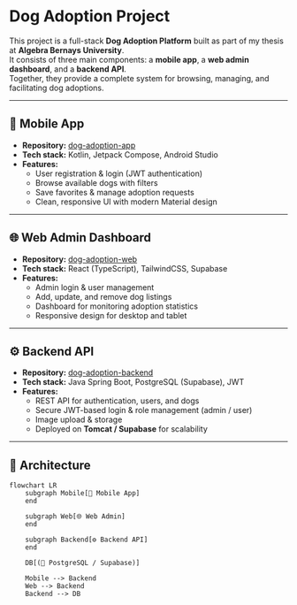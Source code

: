 # Dog Adoption Project

This project is a full-stack **Dog Adoption Platform** built as part of my thesis at **Algebra Bernays University**.  
It consists of three main components: a **mobile app**, a **web admin dashboard**, and a **backend API**.  
Together, they provide a complete system for browsing, managing, and facilitating dog adoptions.  

---

## 📱 Mobile App
- **Repository:** [dog-adoption-app](https://github.com/babiclara/dog-adoption-app)  
- **Tech stack:** Kotlin, Jetpack Compose, Android Studio  
- **Features:**
  - User registration & login (JWT authentication)  
  - Browse available dogs with filters  
  - Save favorites & manage adoption requests  
  - Clean, responsive UI with modern Material design  

---

## 🌐 Web Admin Dashboard
- **Repository:** [dog-adoption-web](https://github.com/babiclara/dog-adoption-web)  
- **Tech stack:** React (TypeScript), TailwindCSS, Supabase  
- **Features:**
  - Admin login & user management  
  - Add, update, and remove dog listings  
  - Dashboard for monitoring adoption statistics  
  - Responsive design for desktop and tablet  

---

## ⚙️ Backend API
- **Repository:** [dog-adoption-backend](https://github.com/babiclara/dog-adoption-backend)  
- **Tech stack:** Java Spring Boot, PostgreSQL (Supabase), JWT  
- **Features:**
  - REST API for authentication, users, and dogs  
  - Secure JWT-based login & role management (admin / user)  
  - Image upload & storage  
  - Deployed on **Tomcat / Supabase** for scalability  

---

## 🚀 Architecture
```mermaid
flowchart LR
    subgraph Mobile[📱 Mobile App]
    end

    subgraph Web[🌐 Web Admin]
    end

    subgraph Backend[⚙️ Backend API]
    end

    DB[(🐘 PostgreSQL / Supabase)]

    Mobile --> Backend
    Web --> Backend
    Backend --> DB
